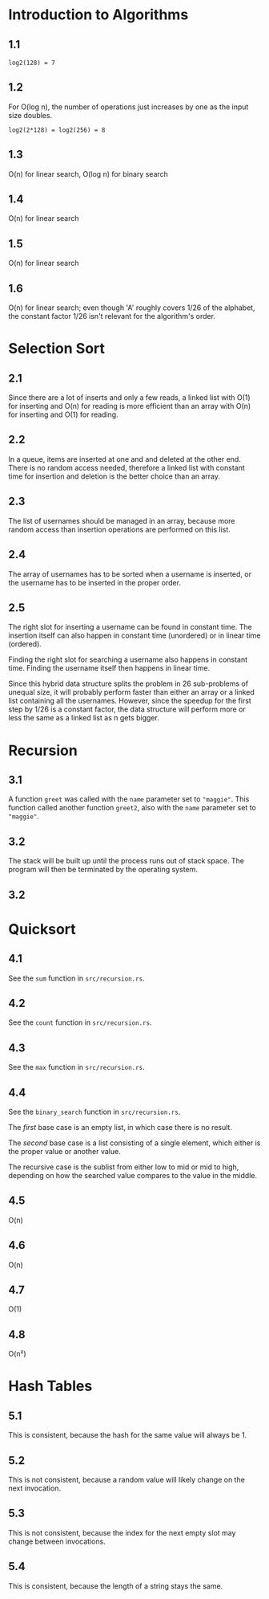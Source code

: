 # Introduction to Algorithms

## 1.1

`log2(128) = 7`

## 1.2

For O(log n), the number of operations just increases by one as the input size
doubles.

`log2(2*128) = log2(256) = 8`

## 1.3

O(n) for linear search, O(log n) for binary search

## 1.4

O(n) for linear search

## 1.5

O(n) for linear search

## 1.6

O(n) for linear search; even though 'A' roughly covers 1/26 of the alphabet, the
constant factor 1/26 isn't relevant for the algorithm's order.

# Selection Sort

## 2.1

Since there are a lot of inserts and only a few reads, a linked list with O(1)
for inserting and O(n) for reading is more efficient than an array with O(n) for
inserting and O(1) for reading.

## 2.2

In a queue, items are inserted at one and and deleted at the other end. There is
no random access needed, therefore a linked list with constant time for
insertion and deletion is the better choice than an array.

## 2.3

The list of usernames should be managed in an array, because more random access
than insertion operations are performed on this list.

## 2.4

The array of usernames has to be sorted when a username is inserted, or the
username has to be inserted in the proper order.

## 2.5

The right slot for inserting a username can be found in constant time. The
insertion itself can also happen in constant time (unordered) or in linear time
(ordered).

Finding the right slot for searching a username also happens in constant time.
Finding the username itself then happens in linear time.

Since this hybrid data structure splits the problem in 26 sub-problems of
unequal size, it will probably perform faster than either an array or a linked
list containing all the usernames. However, since the speedup for the first step
by 1/26 is a constant factor, the data structure will perform more or less the
same as a linked list as n gets bigger.

# Recursion

## 3.1

A function `greet` was called with the `name` parameter set to `"maggie"`. This
function called another function `greet2`, also with the `name` parameter set to
`"maggie"`.

## 3.2

The stack will be built up until the process runs out of stack space. The
program will then be terminated by the operating system.

## 3.2

# Quicksort

## 4.1

See the `sum` function in `src/recursion.rs`.

## 4.2

See the `count` function in `src/recursion.rs`.

## 4.3

See the `max` function in `src/recursion.rs`.

## 4.4

See the `binary_search` function in `src/recursion.rs`.

The _first_ base case is an empty list, in which case there is no result.

The _second_ base case is a list consisting of a single element, which either is
the proper value or another value.

The recursive case is the sublist from either low to mid or mid to high,
depending on how the searched value compares to the value in the middle.

## 4.5

O(n)

## 4.6

O(n)

## 4.7

O(1)

## 4.8

O(n²)

# Hash Tables

## 5.1

This is consistent, because the hash for the same value will always be 1.

## 5.2

This is not consistent, because a random value will likely change on the next
invocation.

## 5.3

This is not consistent, because the index for the next empty slot may change
between invocations.

## 5.4

This is consistent, because the length of a string stays the same.
